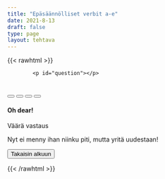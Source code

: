 ```yaml
---
title: "Epäsäännölliset verbit a-e"
date: 2021-8-13
draft: false
type: page
layout: tehtava
---
```


<!-- raw html -->
{{< rawhtml >}}
<link rel="stylesheet" type="text/css" href="/css/monivalinta1.css"/>
<body>
<div id="quiz">

            <p id="question"></p>
 <br>
            <div class="buttons">
            <button id="btn0"><span id="choice0"></span></button> 
            <button id="btn1"><span id="choice1"></span></button>
	          <button id="btn2"><span id="choice2"></span></button> 
            <button id="btn3"><span id="choice3"></span></button>     
</div>
</div>

<div class="modal fade" id="modal" role="dialog">
  <div class="modal-dialog">
    <div class="modal-content">
      <div class="modal-header">
        <h4 class="modal-title">Oh dear!</h4>
      </div>
      <div class="modal-body">
        <p>Väärä vastaus</p>
	      <p>Nyt ei menny ihan niinku piti, mutta yritä uudestaan!</p>
      </div>
      <div class="modal-footer">
        <button id="resetbutton2" class="reset" value="reset">Takaisin alkuun</button>
      </div>
    </div>
  </div>
</div>
</body>

<script>

function Quiz(questions) {
  this.score = 0;
  this.questions = questions;
  this.questionIndex = 0;
}

Quiz.prototype.getQuestionIndex = function() {
  return this.questions[this.questionIndex];
}

Quiz.prototype.guess = function(answer) {
  if (this.getQuestionIndex().isCorrectAnswer(answer)) {
    this.score++;
  } else {
    $("#modal").modal("show")
	sleep(2000);

  }

  this.questionIndex++;
}

Quiz.prototype.isEnded = function() {
  return this.questionIndex === this.questions.length;
}

function startOver() {
  location.reload(true);
}

function Question(text, choices, answer) {
  this.text = text;
  this.choices = choices;
  this.answer = answer;
}

Question.prototype.isCorrectAnswer = function(choice) {
  return this.answer === choice;
}

function populate() {
  if (quiz.isEnded()) {
    showScores();
  } else {
    // show question
    var element = document.getElementById("question");
    element.innerHTML = quiz.getQuestionIndex().text;

    // show options
    var choices = quiz.getQuestionIndex().choices;
    for (var i = 0; i < choices.length; i++) {
      var element = document.getElementById("choice" + i);
      element.innerHTML = choices[i];
      guess("btn" + i, choices[i]);
    }

    showProgress();
  }
}

function guess(id, guess) {
  var button = document.getElementById(id);
  button.onclick = function() {
    quiz.guess(guess);
    populate();
  }
}

function showProgress() {
  var currentQuestionNumber = quiz.questionIndex + 1;
  var element = document.getElementById("progress");
  element.innerHTML = "Question " + currentQuestionNumber + " of " + quiz.questions.length;
}

function showScores() {
  var gameOverHTML = "<h1>Aivan mahtavaa!!</h1>";
  gameOverHTML += "<h2 id='score'> Sait kaikki " + quiz.score + " kohtaa oikein! </h2>"
  var element = document.getElementById("quiz");
  element.innerHTML = gameOverHTML;
}

// kysymykset tähän
var questions = [
  new Question("olla: be, was/were, _____", ["was", "be", "been", "were" ], "been"),
  new Question("lyödä, voittaa: beat, beat, _____", ["beat", "beated", "beaten", "bote" ], "beaten"),
  new Question("tulla joksikin: become, became, _____", ["become", "became", "becamed", "becomed"], "become"),
  new Question("alkaa: begin, began, _____", ["begin", "began", "begun", "begon" ], "begun"),
  new Question("lyödä vetoa: bet, bet, _____", ["bet", "bat", "betted", "bot" ], "bet"),
  new Question("purra: bite, bit, _____", ["bit", "bite", "bitted", "bitten" ], "bitten"),
  new Question("puhaltaa, tuulla: blow, blew, _____", ["blow", "blew", "blown", "blewn"], "blown"),
  new Question("rikkoa, särkyä: break, broke, _____", ["break", "broke", "broken", "broked" ], "broken"),
  new Question("tuoda: bring, brought, _____", ["bring", "brought", "brang", "brung" ], "brought"),
  new Question("rakentaa: build, built, _____", ["build", "built", "builded", "builted" ], "built"),
  new Question("ostaa: buy, bought, _____", ["buy", "buyed", "bought", "boughted" ], "bought"),
  new Question("saada/ottaa kiinni: catch, caught, _____", ["catch", "caught", "caughted", "catched" ], "caught"),
  new Question("valita: choose, chose, _____", ["choose", "chose", "chosed", "chosen" ], "chosen"),
  new Question("tulla: come, came, _____", ["come", "came", "comed", "camed" ], "come"),
  new Question("maksaa, olla hintana: cost, cost, _____", ["cost", "costed", "cast", "casted" ], "cost"),
  new Question("leikata: cut, cut, _____", ["cut", "cutted", "cat", "catted" ], "cut"),
  new Question("jakaa: deal, dealt, _____", ["deal", "dealt", "dealed", "dealted" ], "dealt"),
	new Question("tehdä: do, did, _____", ["do", "did", "done", "donned" ], "done"),
	new Question("vetää, piirtää: draw, drew, _____", ["draw", "drew", "drown", "drawn" ], "drawn"),
	new Question("juoda: drink, drank, _____", ["drink", "drank", "drunk", "dranked" ], "drunk"),
	new Question("ajaa: drive, drove, _____", ["drive", "drove", "drawn", "driven" ], "driven"),
	new Question("syödä: eat, ate, _____", ["eat", "ate", "eated", "eaten" ], "eaten"),
  
];

$('.reset').click(startOver);

$(document).ready(function() {
  $("#modal").modal({
    show: false,
    backdrop: 'static'
  });
});

// create quiz
var quiz = new Quiz(questions);

// display quiz
populate();
</script>

{{< /rawhtml >}}



